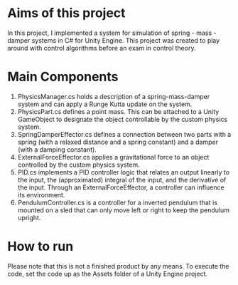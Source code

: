 # Aims of this project
In this project, I implemented a system for simulation of spring - mass - damper systems in C# for Unity Engine.
This project was created to play around with control algorithms before an exam in control theory. 
# Main Components
1. PhysicsManager.cs holds a description of a spring-mass-damper system and can apply a Runge Kutta update on the system.
2. PhysicsPart.cs defines a point mass. This can be attached to a Unity GameObject to designate the object controllable by the custom physics system.
3. SpringDamperEffector.cs defines a connection between two parts with a spring (with a relaxed distance and a spring constant) and a damper (with a damping constant).
4. ExternalForceEffector.cs applies a gravitational force to an object controlled by the custom physics system.
5. PID.cs implements a PID controller logic that relates an output linearly to the input, the (approximated) integral of the input, and the derivative of the input. Through an ExternalForceEffector, a controller can influence its environment.
6. PendulumController.cs is a controller for a inverted pendulum that is mounted on a sled that can only move left or right to keep the pendulum upright.
# How to run
Please note that this is not a finished product by any means. To execute the code, set the code up as the Assets folder of a Unity Engine project.
